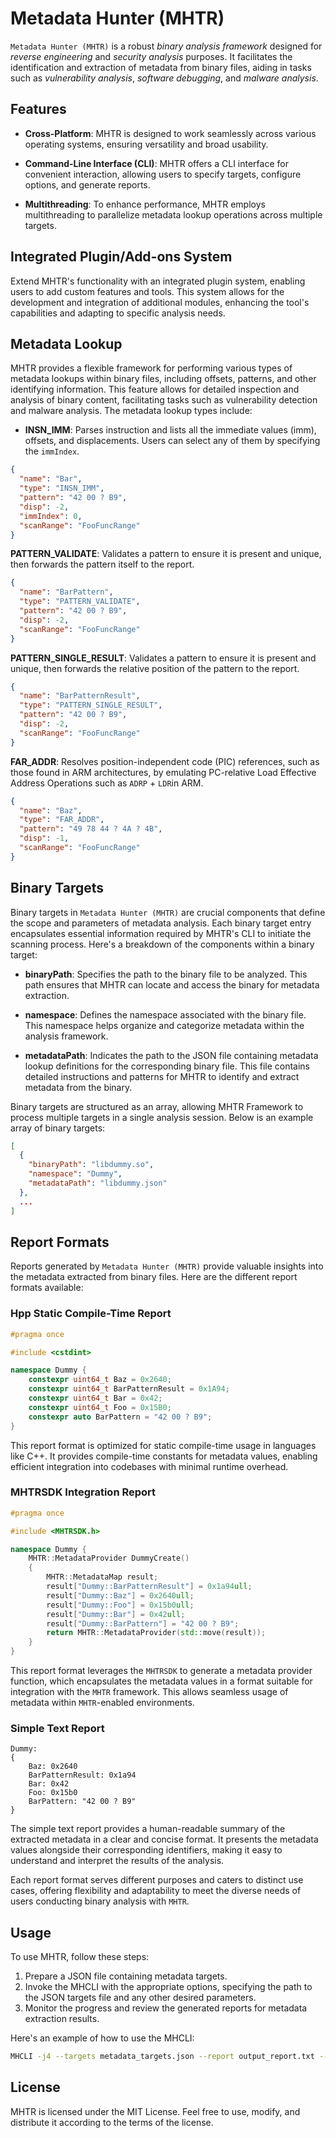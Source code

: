 
# Metadata Hunter (MHTR)

`Metadata Hunter (MHTR)` is a robust _binary analysis framework_ designed for _reverse engineering_ and _security analysis_ purposes. It facilitates the identification and extraction of metadata from binary files, aiding in tasks such as _vulnerability analysis_, _software debugging_, and _malware analysis_.

## Features

-   **Cross-Platform**: MHTR is designed to work seamlessly across various operating systems, ensuring versatility and broad usability.
    
-   **Command-Line Interface (CLI)**: MHTR offers a CLI interface for convenient interaction, allowing users to specify targets, configure options, and generate reports.
    
-   **Multithreading**: To enhance performance, MHTR employs multithreading to parallelize metadata lookup operations across multiple targets.
    
## Integrated Plugin/Add-ons System

Extend MHTR's functionality with an integrated plugin system, enabling users to add custom features and tools. This system allows for the development and integration of additional modules, enhancing the tool's capabilities and adapting to specific analysis needs.

## Metadata Lookup

MHTR provides a flexible framework for performing various types of metadata lookups within binary files, including offsets, patterns, and other identifying information. This feature allows for detailed inspection and analysis of binary content, facilitating tasks such as vulnerability detection and malware analysis. The metadata lookup types include:

-   **INSN_IMM**: Parses instruction and lists all the immediate values (imm), offsets, and displacements. Users can select any of them by specifying the `immIndex`.
    
```json
{
  "name": "Bar",
  "type": "INSN_IMM",
  "pattern": "42 00 ? B9",
  "disp": -2,
  "immIndex": 0,
  "scanRange": "FooFuncRange"
}

```
**PATTERN_VALIDATE**: Validates a pattern to ensure it is present and unique, then forwards the pattern itself to the report.
```json
{
  "name": "BarPattern",
  "type": "PATTERN_VALIDATE",
  "pattern": "42 00 ? B9",
  "disp": -2,
  "scanRange": "FooFuncRange"
}

```
**PATTERN_SINGLE_RESULT**: Validates a pattern to ensure it is present and unique, then forwards the relative position of the pattern to the report.
```json
{
  "name": "BarPatternResult",
  "type": "PATTERN_SINGLE_RESULT",
  "pattern": "42 00 ? B9",
  "disp": -2,
  "scanRange": "FooFuncRange"
}
```
**FAR_ADDR**: Resolves position-independent code (PIC) references, such as those found in ARM architectures, by emulating PC-relative Load Effective Address Operations such as `ADRP` + `LDR`in ARM.
```json
{
  "name": "Baz",
  "type": "FAR_ADDR",
  "pattern": "49 78 44 ? 4A ? 4B",
  "disp": -1,
  "scanRange": "FooFuncRange"
}
```


## Binary Targets

Binary targets in `Metadata Hunter (MHTR)` are crucial components that define the scope and parameters of metadata analysis. Each binary target entry encapsulates essential information required by MHTR's CLI to initiate the scanning process. Here's a breakdown of the components within a binary target:

-   **binaryPath**: Specifies the path to the binary file to be analyzed. This path ensures that MHTR can locate and access the binary for metadata extraction.
    
-   **namespace**: Defines the namespace associated with the binary file. This namespace helps organize and categorize metadata within the analysis framework.
    
-   **metadataPath**: Indicates the path to the JSON file containing metadata lookup definitions for the corresponding binary file. This file contains detailed instructions and patterns for MHTR to identify and extract metadata from the binary.
    

Binary targets are structured as an array, allowing MHTR Framework to process multiple targets in a single analysis session. Below is an example array of binary targets:

```json
[
  {
    "binaryPath": "libdummy.so",
    "namespace": "Dummy",
    "metadataPath": "libdummy.json"
  },
  ...
]
```

## Report Formats

Reports generated by `Metadata Hunter (MHTR)` provide valuable insights into the metadata extracted from binary files. Here are the different report formats available:

### Hpp Static Compile-Time Report
```cpp
#pragma once

#include <cstdint>

namespace Dummy {
    constexpr uint64_t Baz = 0x2640;
    constexpr uint64_t BarPatternResult = 0x1A94;
    constexpr uint64_t Bar = 0x42;
    constexpr uint64_t Foo = 0x15B0;
    constexpr auto BarPattern = "42 00 ? B9";
}
```

This report format is optimized for static compile-time usage in languages like C++. It provides compile-time constants for metadata values, enabling efficient integration into codebases with minimal runtime overhead.

### MHTRSDK Integration Report
```cpp
#pragma once

#include <MHTRSDK.h>

namespace Dummy {
    MHTR::MetadataProvider DummyCreate()
    {
        MHTR::MetadataMap result;
        result["Dummy::BarPatternResult"] = 0x1a94ull;
        result["Dummy::Baz"] = 0x2640ull;
        result["Dummy::Foo"] = 0x15b0ull;
        result["Dummy::Bar"] = 0x42ull;
        result["Dummy::BarPattern"] = "42 00 ? B9";
        return MHTR::MetadataProvider(std::move(result));
    }
}
```
This report format leverages the `MHTRSDK` to generate a metadata provider function, which encapsulates the metadata values in a format suitable for integration with the `MHTR` framework. This allows seamless usage of metadata within `MHTR`-enabled environments.

### Simple Text Report

```
Dummy:
{
    Baz: 0x2640
    BarPatternResult: 0x1a94
    Bar: 0x42
    Foo: 0x15b0
    BarPattern: "42 00 ? B9"
}
```
The simple text report provides a human-readable summary of the extracted metadata in a clear and concise format. It presents the metadata values alongside their corresponding identifiers, making it easy to understand and interpret the results of the analysis.

Each report format serves different purposes and caters to distinct use cases, offering flexibility and adaptability to meet the diverse needs of users conducting binary analysis with `MHTR`.

## Usage

To use MHTR, follow these steps:

1.  Prepare a JSON file containing metadata targets.
2.  Invoke the MHCLI with the appropriate options, specifying the path to the JSON targets file and any other desired parameters.
3.  Monitor the progress and review the generated reports for metadata extraction results.

Here's an example of how to use the MHCLI:

```bash
MHCLI -j4 --targets metadata_targets.json --report output_report.txt --report-hpp output_report.hpp --report-hpprt output_report_rt.hpp
```

## License

MHTR is licensed under the MIT License. Feel free to use, modify, and distribute it according to the terms of the license.
